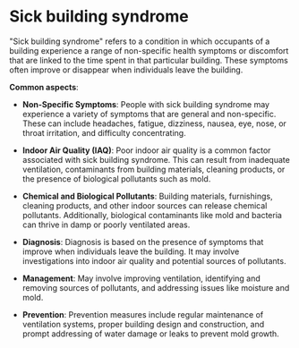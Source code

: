 [//]: # (source: ?)
[//]: # (tags: toxins triggers conditions)

# Sick building syndrome

"Sick building syndrome" refers to a condition in which occupants of a building experience a range of non-specific health symptoms or discomfort that are linked to the time spent in that particular building. These symptoms often improve or disappear when individuals leave the building.

**Common aspects**:

* **Non-Specific Symptoms**: People with sick building syndrome may experience a variety of symptoms that are general and non-specific. These can include headaches, fatigue, dizziness, nausea, eye, nose, or throat irritation, and difficulty concentrating.

* **Indoor Air Quality (IAQ)**: Poor indoor air quality is a common factor associated with sick building syndrome. This can result from inadequate ventilation, contaminants from building materials, cleaning products, or the presence of biological pollutants such as mold.

* **Chemical and Biological Pollutants**: Building materials, furnishings, cleaning products, and other indoor sources can release chemical pollutants. Additionally, biological contaminants like mold and bacteria can thrive in damp or poorly ventilated areas.

* **Diagnosis**: Diagnosis is based on the presence of symptoms that improve when individuals leave the building. It may involve investigations into indoor air quality and potential sources of pollutants.

* **Management**: May involve improving ventilation, identifying and removing sources of pollutants, and addressing issues like moisture and mold.

* **Prevention**: Prevention measures include regular maintenance of ventilation systems, proper building design and construction, and prompt addressing of water damage or leaks to prevent mold growth.